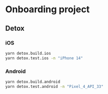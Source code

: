 # Onboarding project

## Detox

### iOS

```sh
yarn detox.build.ios
yarn detox.test.ios -n "iPhone 14"
```

### Android

```sh
yarn detox.build.android
yarn detox.test.android -n "Pixel_4_API_33"
```
